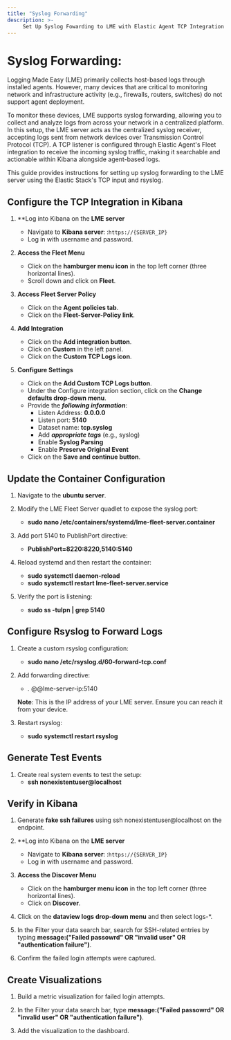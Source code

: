 ```yaml
---
title: "Syslog Forwarding"
description: >-
     Set Up Syslog Fowarding to LME with Elastic Agent TCP Integration
---
```


# Syslog Forwarding:

Logging Made Easy (LME) primarily collects host-based logs through installed agents. However, many devices that are critical to monitoring network and infrastructure activity (e.g., firewalls, routers, switches) do not support agent deployment.

To monitor these devices, LME supports syslog forwarding, allowing you to collect and analyze logs from across your network in a centralized platform. In this setup, the LME server acts as the centralized syslog receiver, accepting logs sent from network devices over Transmission Control Protocol (TCP). A TCP listener is configured through Elastic Agent's Fleet integration to receive the incoming syslog traffic, making it searchable and actionable within Kibana alongside agent-based logs.

This guide provides instructions for setting up syslog forwarding to the LME server using the Elastic Stack's TCP input and rsyslog.

## Configure the TCP Integration in Kibana

1. **Log into Kibana on the **LME server**
   - Navigate to **Kibana server**: :`https://{SERVER_IP}`
   - Log in with username and password.

2. **Access the Fleet Menu**
   - Click on the **hamburger menu icon** in the top left corner (three horizontal lines).
   - Scroll down and click on **Fleet**.

3. **Access Fleet Server Policy**
   - Click on the **Agent policies tab**.
   - Click on the **Fleet-Server-Policy link**.

4. **Add Integration**
   - Click on the **Add integration button**.
   - Click on **Custom** in the left panel.
   - Click on the **Custom TCP Logs icon**.

5. **Configure Settings**
   - Click on the **Add Custom TCP Logs button**.
   - Under the Configure integration section, click on the **Change defaults drop-down menu**.
   - Provide the ***following information***:
     - Listen Address: **0.0.0.0**
     - Listen port: **5140**
     - Dataset name: **tcp.syslog**
     - Add ***appropriate tags*** (e.g., syslog)
     - Enable **Syslog Parsing**
     - Enable **Preserve Original Event**
   - Click on the **Save and continue button**.

## Update the Container Configuration

1. Navigate to the **ubuntu server**.

2. Modify the LME Fleet Server quadlet to expose the syslog port:
   - **sudo nano /etc/containers/systemd/lme-fleet-server.container**

3. Add port 5140 to PublishPort directive:
   - **PublishPort=8220:8220,5140:5140**

4. Reload systemd and then restart the container:
   - **sudo systemctl daemon-reload**
   - **sudo systemctl restart lme-fleet-server.service**

5. Verify the port is listening:
   - **sudo ss -tulpn | grep 5140**

## Configure Rsyslog to Forward Logs

1. Create a custom rsyslog configuration:
   - **sudo nano /etc/rsyslog.d/60-forward-tcp.conf**

2. Add forwarding directive:
   - *.* @@lme-server-ip:5140
   
   **Note**: This is the IP address of your LME server. Ensure you can reach it from your device.

3. Restart rsyslog:
   - **sudo systemctl restart rsyslog**

## Generate Test Events

1. Create real system events to test the setup:
   - **ssh nonexistentuser@localhost**

## Verify in Kibana

1. Generate **fake ssh failures** using ssh nonexistentuser@localhost on the endpoint.

2. **Log into Kibana on the **LME server**
   - Navigate to **Kibana server**: :`https://{SERVER_IP}`
   - Log in with username and password.

3. **Access the Discover Menu**
   - Click on the **hamburger menu icon** in the top left corner (three horizontal lines).
   - Click on **Discover**.

4. Click on the **dataview logs drop-down menu** and then select logs-*.

5. In the Filter your data search bar, search for SSH-related entries by typing **message:("Failed passowrd" OR "invalid user" OR "authentication failure")**.

6. Confirm the failed login attempts were captured.

## Create Visualizations

1. Build a metric visualization for failed login attempts.

2. In the Filter your data search bar, type **message:("Failed passowrd" OR "invalid user" OR "authentication failure")**.

3. Add the visualization to the dashboard.
